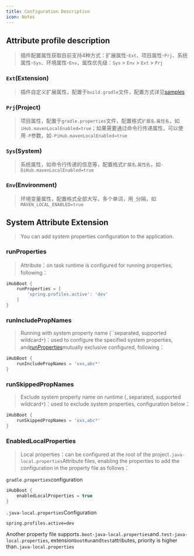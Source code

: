 ```yaml
---
title: Configuration Description
icon: Notes
---
```


## Attribute profile description

> 插件配置属性获取目前支持4种方式：扩展属性-`Ext`、项目属性-`Prj`、系统属性-`Sys`、环境属性-`Env`，属性优先级：`Sys` > `Env` > `Ext` > `Prj`

### `Ext`(Extension)
> 插件自定义扩展属性，配置于`build.gradle`文件，配置方式详见[samples](https://github.com/ihub-pub/plugins/tree/main/samples)

### `Prj`(Project)
> 项目属性，配置于`gradle.properties`文件，配置格式`扩展名`.`属性名`，如`iHub.mavenLocalEnabled=true`；如果需要通过命令行传递属性，可以使用`-P`参数，如`-PiHub.mavenLocalEnabled=true`

### `Sys`(System)
> 系统属性，如命令行传递的信息等，配置格式`扩展名`.`属性名`，如`-DiHub.mavenLocalEnabled=true`

### `Env`(Environment)
> 环境变量属性，配置格式全部大写，多个单词，用`_`分隔，如`MAVEN_LOCAL_ENABLED=true`

## System Attribute Extension

> You can add system properties configuration to the application.

### runProperties

> Attribute：on task runtime is configured for running properties, following：

```groovy
iHubBoot {
    runProperties = [
        'spring.profiles.active': 'dev'
    ]
}
```

### runIncludePropNames

> Running with system property name (``separated, supported wildcard`*`)：used to configure the specified system properties, and[runProperties](explanation#runproperties)mutually exclusive configured, following：

```groovy
iHubBoot {
    runIncludePropNames = 'xxx,abc*'
}
```

### runSkippedPropNames

> Exclude system property name on runtime (`,`separated, supported wildcard`*`)：used to exclude system properties, configuration below：

```groovy
iHubBoot {
    runSkippedPropNames = 'xxx,abc*'
}
```

### EnabledLocalProperties

> Local properties：can be configured at the root of the project`.java-local.properties`Attribute files, enabling the properties to add the configuration in the property file as follows：

`gradle.properties`configuration

```groovy
iHubBoot {
    enabledLocalProperties = true
}
```

`.java-local.properties`Configuration

```properties
spring.profiles.active=dev
```

Another property file supports`.boot-java-local.properties`and`.test-java-local.properties`, extension`bootRun`and`test`attributes, priority is higher than`.java-local.properties`